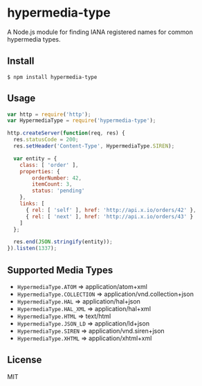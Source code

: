 # hypermedia-type

A Node.js module for finding IANA registered names for common hypermedia types.

## Install

`$ npm install hypermedia-type`

## Usage

```javascript
var http = require('http');
var HypermediaType = require('hypermedia-type');

http.createServer(function(req, res) {
  res.statusCode = 200;
  res.setHeader('Content-Type', HypermediaType.SIREN);

  var entity = {
    class: [ 'order' ],
    properties: { 
        orderNumber: 42, 
        itemCount: 3,
        status: 'pending'
    },
    links: [
      { rel: [ 'self' ], href: 'http://api.x.io/orders/42' },
      { rel: [ 'next' ], href: 'http://api.x.io/orders/43' }
    ]
  };

  res.end(JSON.stringify(entity));
}).listen(1337);
```

## Supported Media Types

* `HypermediaType.ATOM` => application/atom+xml
* `HypermediaType.COLLECTION` => application/vnd.collection+json
* `HypermediaType.HAL` => application/hal+json
* `HypermediaType.HAL_XML` => application/hal+xml
* `HypermediaType.HTML` => text/html
* `HypermediaType.JSON_LD` => application/ld+json
* `HypermediaType.SIREN` => application/vnd.siren+json
* `HypermediaType.XHTML` => application/xhtml+xml



## License

MIT
